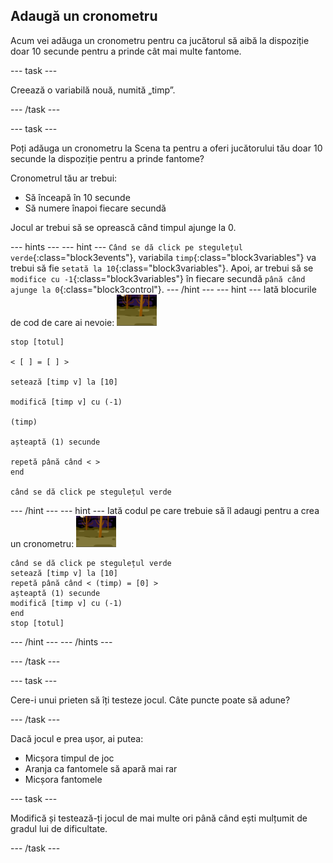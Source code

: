 ## Adaugă un cronometru

Acum vei adăuga un cronometru pentru ca jucătorul să aibă la dispoziție doar 10 secunde pentru a prinde cât mai multe fantome.

--- task ---

Creează o variabilă nouă, numită „timp”.

--- /task ---

--- task ---

Poți adăuga un cronometru la Scena ta pentru a oferi jucătorului tău doar 10 secunde la dispoziție pentru a prinde fantome?

Cronometrul tău ar trebui:

+ Să înceapă în 10 secunde
+ Să numere înapoi fiecare secundă

Jocul ar trebui să se oprească când timpul ajunge la 0.

--- hints ---
 --- hint --- `Când se dă click pe stegulețul verde`{:class="block3events"}, variabila `timp`{:class="block3variables"} va trebui să fie `setată la 10`{:class="block3variables"}. Apoi, ar trebui să se `modifice cu -1`{:class="block3variables"} în fiecare secundă `până când ajunge la 0`{:class="block3control"}.
--- /hint ---
 --- hint --- Iată blocurile de cod de care ai nevoie: ![fantomă](images/ghost-backdrop.png)

```blocks3
stop [totul]

< [ ] = [ ] >

setează [timp v] la [10]

modifică [timp v] cu (-1)

(timp)

așteaptă (1) secunde

repetă până când < >
end

când se dă click pe stegulețul verde

```

--- /hint --- --- hint --- Iată codul pe care trebuie să îl adaugi pentru a crea un cronometru: ![decor](images/ghost-backdrop.png)

```blocks3
când se dă click pe stegulețul verde
setează [timp v] la [10]
repetă până când < (timp) = [0] >
așteaptă (1) secunde
modifică [timp v] cu (-1)
end
stop [totul]
```

--- /hint --- --- /hints ---

--- /task ---

--- task ---

Cere-i unui prieten să îți testeze jocul. Câte puncte poate să adune?

--- /task ---

Dacă jocul e prea ușor, ai putea:

+ Micșora timpul de joc
+ Aranja ca fantomele să apară mai rar
+ Micșora fantomele

--- task ---

Modifică și testează-ți jocul de mai multe ori până când ești mulțumit de gradul lui de dificultate.

--- /task ---